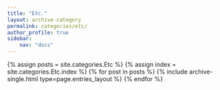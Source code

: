 ```yaml
---
title: "Etc."
layout: archive-category
permalink: categories/etc/
author_profile: true
sidebar:
    nav: "docs"    
---
```


{% assign posts = site.categories.Etc %}
{% assign index = site.categories.Etc.index %}
{% for post in posts %} {% include archive-single.html type=page.entries_layout %} {% endfor %}
